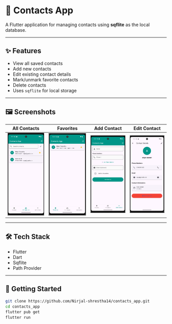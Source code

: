 # 📱 Contacts App

A Flutter application for managing contacts using **sqflite** as the local database.

---

## ✨ Features

- View all saved contacts
- Add new contacts
- Edit existing contact details
- Mark/unmark favorite contacts
- Delete contacts
- Uses `sqflite` for local storage

---

## 🖼️ Screenshots

| All Contacts                                   | Favorites                                 | Add Contact                                   | Edit Contact                                    |
|------------------------------------------------|-------------------------------------------|-----------------------------------------------|-------------------------------------------------|
| ![All Contacts](assets/images/all_contact.png) | ![Favorites](assets/images/favorites.png) | ![Add Contact](assets/images/add_contact.png) | ![Edit Contact](assets/images/edit_contact.png) |

---

## 🛠️ Tech Stack

- Flutter
- Dart
- Sqflite
- Path Provider

---

## 🚀 Getting Started

```bash
git clone https://github.com/Nirjal-shrestha14/contacts_app.git
cd contacts_app
flutter pub get
flutter run
